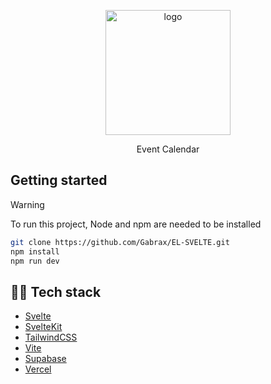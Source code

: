 <p align="center">
    <img src="https://github.com/user-attachments/assets/92b1b5c7-3672-4e39-bbb9-a5642a86ba1c" alt="logo" width="200"/>
</p>
<p align="center"> Event Calendar </p>

## Getting started
> [!WARNING]
> To run this project, Node and npm are needed to be installed <br>


```bash
git clone https://github.com/Gabrax/EL-SVELTE.git
npm install
npm run dev
```

## 👨‍💻 Tech stack
- [Svelte](https://svelte.dev)
- [SvelteKit](https://svelte.dev/tutorial/kit/introducing-sveltekit)
- [TailwindCSS](https://tailwindcss.com)
- [Vite](https://vite.dev)
- [Supabase](https://supabase.com)
- [Vercel](https://vercel.com)


